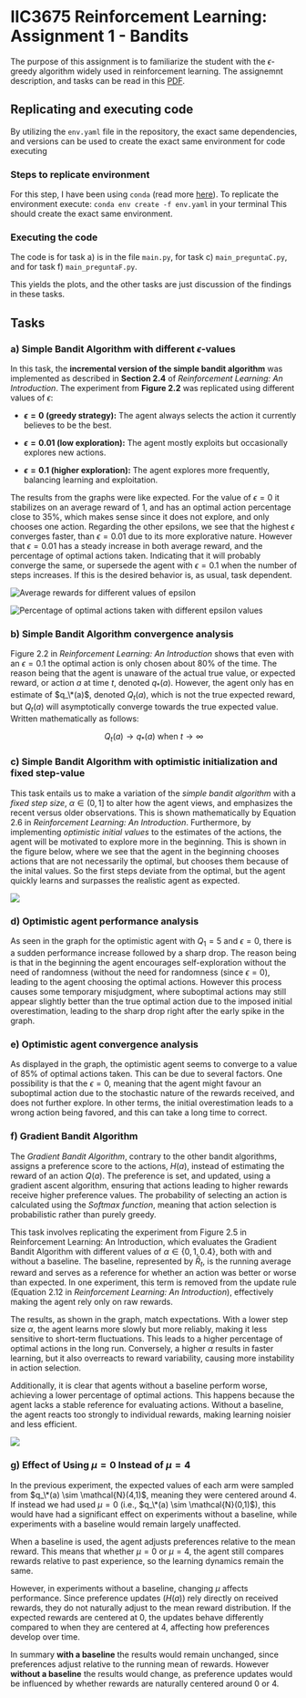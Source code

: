 # IIC3675 Reinforcement Learning: Assignment 1 - Bandits

The purpose of this assignment is to familiarize the student with the $\epsilon$-greedy algorithm widely used in reinforcement learning.
The assignemnt description, and tasks can be read in this [PDF](/Tarea%201%20-%20Bandits/Enunciado_T1.pdf).

## Replicating and executing code

By utilizing the `env.yaml` file in the repository, the exact same dependencies, and versions can be used to create the exact same environment for code executing

### Steps to replicate environment

For this step, I have been using `conda` (read more [here](https://anaconda.org/anaconda/conda)). To replicate the environment execute:
`conda env create -f env.yaml`
in your terminal
This should create the exact same environment.

### Executing the code

The code is for task a) is in the file `main.py`, for task c) `main_preguntaC.py`, and for task f) `main_preguntaF.py`.

This yields the plots, and the other tasks are just discussion of the findings in these tasks.

## Tasks

### a) Simple Bandit Algorithm with different $\epsilon$-values

In this task, the **incremental version of the simple bandit algorithm** was implemented as described in **Section 2.4** of *Reinforcement Learning: An Introduction*. The experiment from **Figure 2.2** was replicated using different values of $\epsilon$:

- **$\epsilon = 0$ (greedy strategy):** The agent always selects the action it currently believes to be the best.

- **$\epsilon = 0.01$ (low exploration):** The agent mostly exploits but occasionally explores new actions.

- **$\epsilon = 0.1$ (higher exploration):** The agent explores more frequently, balancing learning and exploitation.

The results from the graphs were like expected. For the value of $\epsilon = 0$ it stabilizes on an average reward of 1, and has an optimal action percentage close to 35%, which makes sense since it does not explore, and only chooses one action. Regarding the other epsilons, we see that the highest $\epsilon$ converges faster, than $\epsilon = 0.01$ due to its more explorative nature. However that $\epsilon = 0.01$ has a steady increase in both average reward, and the percentage of optimal actions taken. Indicating that it will probably converge the same, or supersede the agent with $\epsilon = 0.1$ when the number of steps increases. If this is the desired behavior is, as usual, task dependent.

![Average rewards for different values of epsilon](Bandits/Plots/different_epsilons_rewards.png)

![Percentage of optimal actions taken with different epsilon values](Bandits/Plots/different_epsilons_optimal_action.png)

### b) Simple Bandit Algorithm convergence analysis

Figure 2.2 in *Reinforcement Learning: An Introduction* shows that even with an $\epsilon = 0.1$ the optimal action is only chosen about $80\%$ of the time. The reason being that the agent is unaware of the actual true value, or expected reward, or action $a$ at time $t$, denoted $q_*(a)$. However, the agent only has en estimate of $q_\*(a)$, denoted $Q_{t}(a)$, which is not the true expected reward, but $Q_{t}(a)$ will asymptotically converge towards the true expected value. Written mathematically as follows:

$$
Q_{t}(a) \rightarrow q_{*} (a) \text{ when } t \rightarrow \infty
$$

### c) Simple Bandit Algorithm with optimistic initialization and fixed step-value

This task entails us to make a variation of the *simple bandit algorithm* with a *fixed step size*, $\alpha \in ( 0, 1 ]$ to alter how the agent views, and emphasizes the recent versus older observations. This is shown mathematically by Equation 2.6 in *Reinforcement Learning: An Introduction*. Furthermore, by implementing *optimistic initial values* to the estimates of the actions, the agent will be motivated to explore more in the beginning.
This is shown in the figure below, where we see that the agent in the beginning chooses actions that are not necessarily the optimal, but chooses them because of the inital values. So the first steps deviate from the optimal, but the agent quickly learns and surpasses the realistic agent as expected.

![](/Tarea%201%20-%20Bandits/Bandits/Plots/optimist_and_realist_bandint.png)

### d) Optimistic agent performance analysis

As seen in the graph for the optimistic agent with $Q_1 = 5$ and $\epsilon = 0$, there is a sudden performance increase followed by a sharp drop. The reason being is that in the beginning the agent encourages self-exploration without the need of randomness (without the need for randomness (since $\epsilon= 0$), leading to the agent choosing the optimal actions. However this process causes some temporary misjudgment, where suboptimal actions may still appear slightly better than the true optimal action due to the imposed initial overestimation, leading to the sharp drop right after the early spike in the graph.

### e) Optimistic agent convergence analysis

As displayed in the graph, the optimistic agent seems to converge to a value of $85\%$ of optimal actions taken. This can be due to several factors. One possibility is that the $\epsilon = 0$, meaning that the agent might favour an suboptimal action due to the stochastic nature of the rewards received, and does not further explore. In other terms, the initial overestimation leads to a wrong action being favored, and this can take a long time to correct.

### f) Gradient Bandit Algorithm

The *Gradient Bandit Algorithm*, contrary to the other bandit algorithms, assigns a preference score to the actions, $H(a)$, instead of estimating the reward of an action $Q(a)$. The preference is set, and updated, using a gradient ascent algorithm, ensuring that actions leading to higher rewards receive higher preference values. The probability of selecting an action is calculated using the *Softmax function*, meaning that action selection is probabilistic rather than purely greedy.

This task involves replicating the experiment from Figure 2.5 in Reinforcement Learning: An Introduction, which evaluates the Gradient Bandit Algorithm with different values of $\alpha \in \{ 0,1, 0.4\}$, both with and without a baseline. The baseline, represented by $\bar{R}_{t}$​, is the running average reward and serves as a reference for whether an action was better or worse than expected. In one experiment, this term is removed from the update rule (Equation 2.12 in *Reinforcement Learning: An Introduction*), effectively making the agent rely only on raw rewards.

The results, as shown in the graph, match expectations. With a lower step size $\alpha$, the agent learns more slowly but more reliably, making it less sensitive to short-term fluctuations. This leads to a higher percentage of optimal actions in the long run.
Conversely, a higher $\alpha$ results in faster learning, but it also overreacts to reward variability, causing more instability in action selection.

Additionally, it is clear that agents without a baseline perform worse, achieving a lower percentage of optimal actions. This happens because the agent lacks a stable reference for evaluating actions. Without a baseline, the agent reacts too strongly to individual rewards, making learning noisier and less efficient.

<!-- This tasks asks to replicate the experiment shown in Figure 2.5 in *Reinforcement Learning: An Introduction* where the gradient bandit algorithm is used with different values of $\alpha \in \{0.1,  0.4 \}$ and with and without baseline. Meaning that in of of the experiments the term $\bar{R}_{t}$ is removed from the updating of the actions preferences, as seen in Equation 2.12. -->

<!-- The results, as shown in the graph below are as expected. With a lower $\alpha$-value the agents learns slower, but is more stable, and not susceptible, and sensitive to fluctuations. Leading to an higher percentage of optimal actions taken. From the graph, it is easy to see that agents without the baseline seem to have a lower percentage of optimal actions taken. The intuition behind this is that the agent does not have any prior knowledge like this with a baseline. Meaning that it is more prone to fluctuations, and lead to erratic learning.  -->

![](Bandits/Plots/gradient_bandit_w_and_wo_baseline.jpeg)

<!-- g) Using $\mu + 4$ impacts the values in experiments without a baseline. When a baseline is used, the values are adjusted to the mean, ensuring the results remain unaffected. However, $\mu + 4$ influences performance because preference updates, $H(a)$, do not adjust to the mean of the rewards. In contrast, setting $\mu + 4$ ensures performance remains unchanged, whether a baseline is used or not, since the rewards are naturally centered around $0$, which serves as the baseline value. -->

### g) Effect of Using $\mu = 0$ Instead of $\mu = 4$

In the previous experiment, the expected values of each arm were sampled from $q_\*(a) \sim \mathcal{N}(4,1)$, meaning they were centered around $4$. If instead we had used $\mu = 0$ (i.e., $q_\*(a) \sim \mathcal{N}(0,1)$), this would have had a significant effect on experiments without a baseline, while experiments with a baseline would remain largely unaffected.

When a baseline is used, the agent adjusts preferences relative to the mean reward. This means that whether $\mu = 0$ or $\mu = 4$, the agent still compares rewards relative to past experience, so the learning dynamics remain the same.

However, in experiments without a baseline, changing $\mu$ affects performance. Since preference updates ($H(a)$) rely directly on received rewards, they do not naturally adjust to the mean reward distribution. If the expected rewards are centered at 0, the updates behave differently compared to when they are centered at 4, affecting how preferences develop over time.

In summary **with a baseline** the results would remain unchanged, since preferences adjust relative to the running mean of rewards. However **without a baseline** the results would change, as preference updates would be influenced by whether rewards are naturally centered around 0 or 4.
